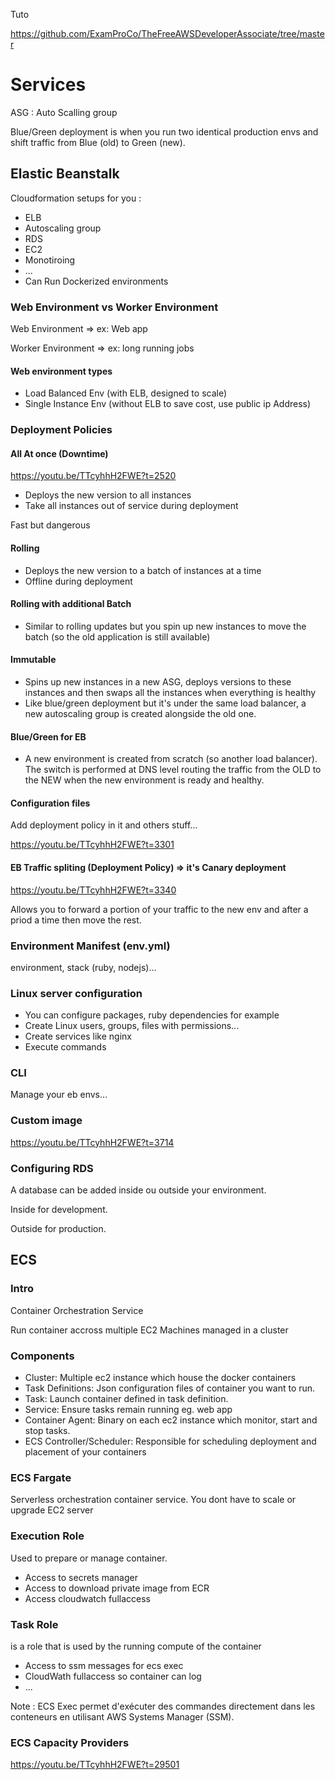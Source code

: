 

Tuto

https://github.com/ExamProCo/TheFreeAWSDeveloperAssociate/tree/master

# Services


ASG : Auto Scalling group

Blue/Green deployment is when you run two identical production envs and shift traffic from Blue (old) to Green (new).



## Elastic Beanstalk

Cloudformation setups for you :

- ELB
- Autoscaling group
- RDS
- EC2 
- Monotiroing
- ...
- Can Run Dockerized environments


### Web Environment vs Worker Environment

Web Environment => ex: Web app

Worker Environment => ex: long running jobs


#### Web environment types

- Load Balanced Env  (with ELB, designed to scale)
- Single Instance Env (without ELB to save cost, use public ip Address)


### Deployment Policies

#### All At once (Downtime)

https://youtu.be/TTcyhhH2FWE?t=2520

- Deploys the new version to all instances
- Take all instances out of service during deployment

Fast but dangerous

#### Rolling

- Deploys the new version to a batch of instances at a time
- Offline during deployment

#### Rolling with additional Batch

- Similar to rolling updates but you spin up new instances to move the
batch (so the old application is still available)

#### Immutable

- Spins up new instances in a new ASG, deploys versions to these
instances and then swaps all the instances when everything is healthy
- Like blue/green deployment but it's under the same load balancer, a new autoscaling group is created alongside the old one.

#### Blue/Green for EB

- A new environment is created from scratch (so another load balancer). The switch is performed at DNS level routing the traffic from the OLD to the NEW when the new environment is ready and healthy.

#### Configuration files

Add deployment policy in it and others stuff...

https://youtu.be/TTcyhhH2FWE?t=3301

#### EB Traffic spliting (Deployment Policy) => it's Canary deployment

https://youtu.be/TTcyhhH2FWE?t=3340

Allows you to forward a portion of your traffic to the new env and after a priod a time then move the rest.

### Environment Manifest (env.yml)

environment, stack (ruby, nodejs)...

### Linux server configuration

- You can configure packages, ruby dependencies for example 
- Create Linux users, groups, files with permissions...
- Create services like nginx
- Execute commands

### CLI

Manage your eb envs...

### Custom image

https://youtu.be/TTcyhhH2FWE?t=3714

### Configuring RDS

A database can be added inside ou outside your environment.

Inside for development.

Outside for production.


## ECS

### Intro 

Container Orchestration Service

Run container accross multiple EC2 Machines managed in a cluster

### Components

- Cluster: Multiple ec2 instance which house the docker containers
- Task Definitions: Json configuration files of container you want to run.
- Task: Launch container defined in task definition.
- Service: Ensure tasks remain running eg. web app
- Container Agent: Binary on each ec2 instance which monitor, start and stop tasks.
- ECS Controller/Scheduler: Responsible for scheduling deployment and placement of your containers


### ECS Fargate

Serverless orchestration container service. You dont have to scale or upgrade EC2 server

### Execution Role

Used to prepare or manage container.

- Access to secrets manager
- Access to download private image from ECR
- Access cloudwatch fullaccess

### Task Role

is a role that is used by the running compute of the container

- Access to ssm messages for ecs exec
- CloudWath fullaccess so container can log
- ...

Note : ECS Exec permet d'exécuter des commandes directement dans les conteneurs en utilisant AWS Systems Manager (SSM). 


### ECS Capacity Providers

https://youtu.be/TTcyhhH2FWE?t=29501
